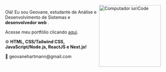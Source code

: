 <img src="https://raw.githubusercontent.com/MicaelliMedeiros/micaellimedeiros/master/image/computer-illustration.png" min-width="200px" max-width="200px" width="200px" align="right" alt="Computador iuriCode">

<p align="left"> 
  Olá! Eu sou Geovane, estudante de Análise e Desenvolvimento de Sistemas e<strong> desenvolvedor web </strong>.
</p>

<p> Acesse meu portfólio clicando <a href="https://meu-portfolio-lime.vercel.app/"> aqui</a>.

<p align="left">
 ⚙ <strong>HTML, CSS/Tailwind CSS, JavaScript/Node.js, ReactJS e Next.js!</strong>
</p>

<p align="left">
  💌 geovanehartmann@gmail.com 
</p>

